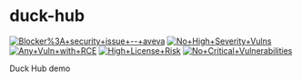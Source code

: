 # duck-hub
<!-- BADGES START -->

 <a href="https://testing.blackduck.synopsys.com/api/projects/1dd5b2d6-62bb-4ce6-a37b-b9557e626707/versions/4357878f-1a8d-428a-b498-f1530f2a8c53/components?filter=policyRuleSeverity:BLOCKER&filter=policyRuleViolation:PR~530396d5-68b4-494d-bc42-2cb5026bb407" target="_blank"><img src="https://img.shields.io/badge/Blocker%3A+security+issue+--+aveva-33-880808?labelColor=000" alt="Blocker%3A+security+issue+--+aveva"></a> <a href="https://testing.blackduck.synopsys.com/api/projects/1dd5b2d6-62bb-4ce6-a37b-b9557e626707/versions/4357878f-1a8d-428a-b498-f1530f2a8c53/components?filter=policyRuleSeverity:BLOCKER&filter=policyRuleViolation:PR~e5c04e2f-0bf1-42b3-8bbd-69804a05c91a" target="_blank"><img src="https://img.shields.io/badge/No+High+Severity+Vulns-18-880808?labelColor=000" alt="No+High+Severity+Vulns"></a> <a href="https://testing.blackduck.synopsys.com/api/projects/1dd5b2d6-62bb-4ce6-a37b-b9557e626707/versions/4357878f-1a8d-428a-b498-f1530f2a8c53/components?filter=policyRuleSeverity:CRITICAL&filter=policyRuleViolation:PR~437371e5-225b-441d-a9e9-d876cc3fd2db" target="_blank"><img src="https://img.shields.io/badge/Any+Vuln+with+RCE-9-D2042D?labelColor=000" alt="Any+Vuln+with+RCE"></a> <a href="https://testing.blackduck.synopsys.com/api/projects/1dd5b2d6-62bb-4ce6-a37b-b9557e626707/versions/4357878f-1a8d-428a-b498-f1530f2a8c53/components?filter=policyRuleSeverity:CRITICAL&filter=policyRuleViolation:PR~f8d0a2aa-9a2e-4c4f-8e7a-4ac4e5dc4c90" target="_blank"><img src="https://img.shields.io/badge/High+License+Risk-3-D2042D?labelColor=000" alt="High+License+Risk"></a> <a href="https://testing.blackduck.synopsys.com/api/projects/1dd5b2d6-62bb-4ce6-a37b-b9557e626707/versions/4357878f-1a8d-428a-b498-f1530f2a8c53/components?filter=policyRuleSeverity:CRITICAL&filter=policyRuleViolation:PR~7d31cbc1-c6f9-413a-b393-099226dc9412" target="_blank"><img src="https://img.shields.io/badge/No+Critical+Vulnerabilities-9-D2042D?labelColor=000" alt="No+Critical+Vulnerabilities"></a>
<!-- BADGES END -->

Duck Hub demo
